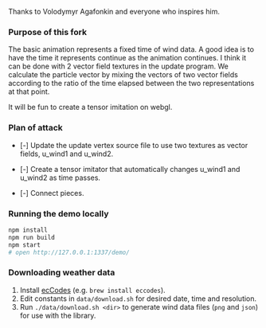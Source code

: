 Thanks to Volodymyr Agafonkin and everyone who inspires him.

### Purpose of this fork

The basic animation represents a fixed time of wind data. A good idea is to have the time it represents continue as the animation continues. I think it can be done with 2 vector field textures in the update program. We calculate the particle vector by mixing the vectors of two vector fields according to the ratio of the time elapsed between the two representations at that point.

It will be fun to create a tensor imitation on webgl. 

### Plan of attack

* [-] Update the update vertex source file to use two textures as vector fields, u_wind1 and u_wind2.

* [-] Create a tensor imitator that automatically changes u_wind1 and u_wind2 as time passes. 

* [-] Connect pieces. 

### Running the demo locally

```bash
npm install
npm run build
npm start
# open http://127.0.0.1:1337/demo/
```

### Downloading weather data

1. Install [ecCodes](https://confluence.ecmwf.int//display/ECC/ecCodes+Home) (e.g. `brew install eccodes`).
2. Edit constants in `data/download.sh` for desired date, time and resolution.
3. Run `./data/download.sh <dir>` to generate wind data files (`png` and `json`) for use with the library.
